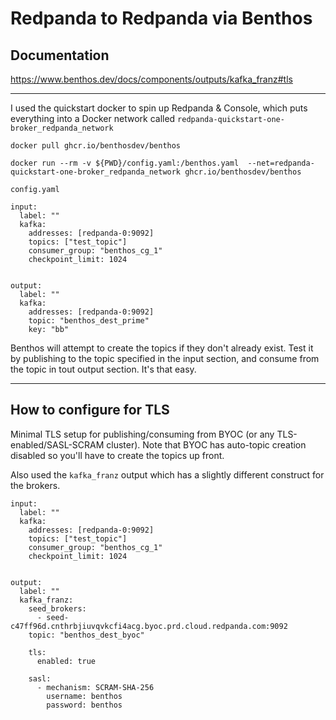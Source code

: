 # Redpanda to Redpanda via Benthos

## Documentation

https://www.benthos.dev/docs/components/outputs/kafka_franz#tls


---

I used the quickstart docker to spin up Redpanda & Console, which puts everything into a Docker network called `redpanda-quickstart-one-broker_redpanda_network`


```
docker pull ghcr.io/benthosdev/benthos
```

```
docker run --rm -v ${PWD}/config.yaml:/benthos.yaml  --net=redpanda-quickstart-one-broker_redpanda_network ghcr.io/benthosdev/benthos
```




`config.yaml`

```
input:
  label: ""
  kafka:
    addresses: [redpanda-0:9092]
    topics: ["test_topic"]
    consumer_group: "benthos_cg_1"
    checkpoint_limit: 1024


output:
  label: ""
  kafka:
    addresses: [redpanda-0:9092]
    topic: "benthos_dest_prime"
    key: "bb"
```

Benthos will attempt to create the topics if they don't already exist.   Test it by publishing to the topic specified in the input section, and consume from the topic in tout output section.  It's that easy.

----

## How to configure for TLS

Minimal TLS setup for publishing/consuming from BYOC (or any TLS-enabled/SASL-SCRAM cluster).  Note that BYOC has auto-topic creation disabled so you'll have to create the topics up front.

Also used the `kafka_franz` output which has a slightly different construct for the brokers.


```
input:
  label: ""
  kafka:
    addresses: [redpanda-0:9092]
    topics: ["test_topic"]
    consumer_group: "benthos_cg_1"
    checkpoint_limit: 1024


output:
  label: ""
  kafka_franz:
    seed_brokers:
      - seed-c47ff96d.cnthrbjiuvqvkcfi4acg.byoc.prd.cloud.redpanda.com:9092
    topic: "benthos_dest_byoc"

    tls:
      enabled: true

    sasl:
      - mechanism: SCRAM-SHA-256
        username: benthos
        password: benthos
```

